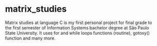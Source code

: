 # matrix_studies
Matrix studies at language C is my first personal project for final grade to the first semester 
of Information Systems bachelor degree at São Paulo State University. It uses for and while loops
functions (routine), gotoxy() function and many more.

